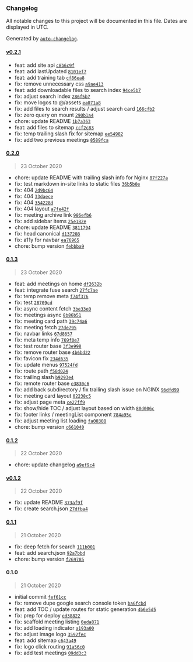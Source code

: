 ### Changelog

All notable changes to this project will be documented in this file. Dates are displayed in UTC.

Generated by [`auto-changelog`](https://github.com/CookPete/auto-changelog).

#### [v0.2.1](https://github.com/ICJIA/icjia-irb-next/compare/0.2.0...v0.2.1)

- feat: add site api [`c8b6c9f`](https://github.com/ICJIA/icjia-irb-next/commit/c8b6c9f30d812a89ec883ca25c1502c27b690328)
- feat: add lastUpdated [`8101ef7`](https://github.com/ICJIA/icjia-irb-next/commit/8101ef7fa6ca5e5ea532eb3fe340b4d10b04fe6d)
- feat: add training tab [`cf86ea8`](https://github.com/ICJIA/icjia-irb-next/commit/cf86ea805eeaa7e5d93e1a9a6b3371ccb2fa9544)
- fix: remove unnecessary css [`a9ae413`](https://github.com/ICJIA/icjia-irb-next/commit/a9ae4136780bf493cfa1a9ba7de8a477c125384e)
- feat: add downloadable files to search index [`94ce5b7`](https://github.com/ICJIA/icjia-irb-next/commit/94ce5b7a42c1cee36b9df76b2749b9067220aac7)
- fix: adjust search index [`286f5b7`](https://github.com/ICJIA/icjia-irb-next/commit/286f5b7296c79c11777366e163af4081c9179687)
- fix: move logos to @/assets [`ea071a8`](https://github.com/ICJIA/icjia-irb-next/commit/ea071a8ac6cd8848e8acb5f71b7071a1d4995222)
- fix: add files to search results / adjust search card [`166cfb2`](https://github.com/ICJIA/icjia-irb-next/commit/166cfb2fa01b070d709fff2919a6ae6f684d02f9)
- fix: zero query on mount [`290b1a4`](https://github.com/ICJIA/icjia-irb-next/commit/290b1a4beb17bc05b405cd0f3e51e529e93deb9c)
- chore: update README [`1b7a363`](https://github.com/ICJIA/icjia-irb-next/commit/1b7a363a00210e462e93a1ff40b87fec88fd4641)
- feat: add files to sitemap [`ccf2c83`](https://github.com/ICJIA/icjia-irb-next/commit/ccf2c8377051b670e79d9f423bee44f1e7e875d4)
- fix: temp trailing slash fix for sitemap [`ee54982`](https://github.com/ICJIA/icjia-irb-next/commit/ee54982aee7c7d70327d651e4ca94f3e268450e2)
- fix: add two previous meetings [`8589fca`](https://github.com/ICJIA/icjia-irb-next/commit/8589fca95c9bbfd9ef38f080e531ac9777a6f131)

#### [0.2.0](https://github.com/ICJIA/icjia-irb-next/compare/0.1.3...0.2.0)

> 23 October 2020

- chore: update README with trailing slash info for Nginx [`87f227a`](https://github.com/ICJIA/icjia-irb-next/commit/87f227abdbea5646c2680a7ace93359e04190b30)
- fix: test markdown in-site links to static files [`36b5b0e`](https://github.com/ICJIA/icjia-irb-next/commit/36b5b0ec6029fcd25cc8f3b532204e839cda457c)
- fix: 404 [`2d9bc64`](https://github.com/ICJIA/icjia-irb-next/commit/2d9bc640584c3f6969cb91b17aa52c34a2daf2a4)
- fix: 404 [`33daece`](https://github.com/ICJIA/icjia-irb-next/commit/33daece3faf9fb07a9ed49ae457d0964c86c50f7)
- fix: 404 [`354228d`](https://github.com/ICJIA/icjia-irb-next/commit/354228d2cc485427e286a74bf122df1226674901)
- fix: 404 layout [`a7fe42f`](https://github.com/ICJIA/icjia-irb-next/commit/a7fe42ffae356d9e49809aacf59e6960bcc19934)
- fix: meeting archive link [`986efb6`](https://github.com/ICJIA/icjia-irb-next/commit/986efb692ca64312516eb88ac2d46d78d5369684)
- fix: add sidebar items [`25e182e`](https://github.com/ICJIA/icjia-irb-next/commit/25e182e56341dbc4fcce4fb30addd8aa1798da49)
- chore: update README [`3811794`](https://github.com/ICJIA/icjia-irb-next/commit/3811794baae674741cc05b8f941aae04134bb7ad)
- fix: head canonical [`d137208`](https://github.com/ICJIA/icjia-irb-next/commit/d137208b35fa62a994ab9d85e550de6f7cf55043)
- fix: a11y for navbar [`ea76965`](https://github.com/ICJIA/icjia-irb-next/commit/ea769653144d1f948b5970ed556a801ef32374d8)
- chore: bump version [`febbba9`](https://github.com/ICJIA/icjia-irb-next/commit/febbba99d13f1b23cc42afbc06378a1440548d05)

#### [0.1.3](https://github.com/ICJIA/icjia-irb-next/compare/0.1.2...0.1.3)

> 23 October 2020

- feat: add meetings on home [`df2632b`](https://github.com/ICJIA/icjia-irb-next/commit/df2632bd93dacbd0dc5820fe0a4948211f4ffec9)
- feat: integrate fuse search [`27fc7ae`](https://github.com/ICJIA/icjia-irb-next/commit/27fc7aecaeeb02b53b36c10834280908e3d53887)
- fix: temp remove meta [`f74f376`](https://github.com/ICJIA/icjia-irb-next/commit/f74f3761d7d86db582c197cba0361e7e38b8d36d)
- fix: test [`28709cd`](https://github.com/ICJIA/icjia-irb-next/commit/28709cd48ee9175e2adc7951fe1a0047a35eab2a)
- fix: async content fetch [`3be33e0`](https://github.com/ICJIA/icjia-irb-next/commit/3be33e05e41c67cd1740c032bc5df1674a1c4d9e)
- fix: meetings async [`8b86b51`](https://github.com/ICJIA/icjia-irb-next/commit/8b86b51aae01c1268b2d4eb020c53e18cdd3cd13)
- fix: meeting card path [`39c74a6`](https://github.com/ICJIA/icjia-irb-next/commit/39c74a6e5aa7b99e387709c6d6973d4985cb96c9)
- fix: meeting fetch [`27de795`](https://github.com/ICJIA/icjia-irb-next/commit/27de795677ef3c5a7b58de949eaf04ae45ed3d2d)
- fix: navbar links [`67d8657`](https://github.com/ICJIA/icjia-irb-next/commit/67d86572834a31bc1dcc2a1f8ce136f50097d5a6)
- fix: meta temp info [`769f0e7`](https://github.com/ICJIA/icjia-irb-next/commit/769f0e728ea7fbcd68cd73a51569695b019a6f9f)
- fix: test router base [`3f3e998`](https://github.com/ICJIA/icjia-irb-next/commit/3f3e998a499d56cc5c7c3bff9b69d7014ac22e70)
- fix: remove router base [`4b6bd22`](https://github.com/ICJIA/icjia-irb-next/commit/4b6bd22ac8b8d6557408ffe67a1acc723176e9ef)
- fix: favicon fix [`234d635`](https://github.com/ICJIA/icjia-irb-next/commit/234d6350e500bc2a8748a6c8ea9abc3e051d8a56)
- fix: update menus [`97524fd`](https://github.com/ICJIA/icjia-irb-next/commit/97524fde850816c63c48a4c264a9a190eaf7b43d)
- fix: route path [`f58d024`](https://github.com/ICJIA/icjia-irb-next/commit/f58d02402c6d2ede0bed12de6423c244c2b90a6b)
- fix: trailing slash [`b9293e4`](https://github.com/ICJIA/icjia-irb-next/commit/b9293e4dcffd35328f4d5c3100e4ae62eee3238f)
- fix: remote router base [`e3830c6`](https://github.com/ICJIA/icjia-irb-next/commit/e3830c62050e898048e7ed8cdddd487af7b5458c)
- fix: add back subdirectory / fix trailing slash issue on NGINX [`96dfd99`](https://github.com/ICJIA/icjia-irb-next/commit/96dfd99a384dfebd2086e88d711dc22906adab8c)
- fix: meeting card layout [`02238c5`](https://github.com/ICJIA/icjia-irb-next/commit/02238c5e3105c3d74511cf724c2f4dd08831ef7d)
- fix: adjust page meta [`ce27ff9`](https://github.com/ICJIA/icjia-irb-next/commit/ce27ff99736101d9a7384344bc22e995ea58ba59)
- fix: show/hide TOC / adjust layout based on width [`80d006c`](https://github.com/ICJIA/icjia-irb-next/commit/80d006cb1189d911abaef9cf726cf3b4a5cb3bed)
- fix: footer links / meetingList component [`784a95e`](https://github.com/ICJIA/icjia-irb-next/commit/784a95eb612b3ddddb1496eda6d243b71605cada)
- fix: adjust meeting list loading [`fa00308`](https://github.com/ICJIA/icjia-irb-next/commit/fa00308b2fde67228a5a47e2e0ebc683d957da12)
- chore: bump version [`c661040`](https://github.com/ICJIA/icjia-irb-next/commit/c661040f4f827ae4b44bbd095498de04ddfe2d03)

#### [0.1.2](https://github.com/ICJIA/icjia-irb-next/compare/v0.1.2...0.1.2)

> 22 October 2020

- chore: update changelog [`a9ef9c4`](https://github.com/ICJIA/icjia-irb-next/commit/a9ef9c4c6939e0d334c2213179402959c1c6d684)

#### [v0.1.2](https://github.com/ICJIA/icjia-irb-next/compare/0.1.1...v0.1.2)

> 22 October 2020

- fix: update README [`373af9f`](https://github.com/ICJIA/icjia-irb-next/commit/373af9fe0fd161c4f05cded3860c4c0b8b644d10)
- fix: create search.json [`27dfba4`](https://github.com/ICJIA/icjia-irb-next/commit/27dfba45d665c621e89c4fd96caef4a64507de86)

#### [0.1.1](https://github.com/ICJIA/icjia-irb-next/compare/0.1.0...0.1.1)

> 21 October 2020

- fix: deep fetch for search [`111b001`](https://github.com/ICJIA/icjia-irb-next/commit/111b0016e100d5e8cdb2185463b674d57cecd0a8)
- feat: add search.json [`92a7bbd`](https://github.com/ICJIA/icjia-irb-next/commit/92a7bbd39b35441a6d58e0e8833b9f1d96134b7e)
- chore: bump version [`f269785`](https://github.com/ICJIA/icjia-irb-next/commit/f2697855c74d549991785a1bcab60b5cc9c754ff)

#### 0.1.0

> 21 October 2020

- initial commit [`fef61cc`](https://github.com/ICJIA/icjia-irb-next/commit/fef61cce350a5d1be4407f7d8d09f71ec0fd6968)
- fix: remove dupe google search console token [`ba6fcbd`](https://github.com/ICJIA/icjia-irb-next/commit/ba6fcbd215dd04ca3fae263fd7f39f1c4af7c554)
- feat: add TOC / update routes for static generation [`4b6e5d5`](https://github.com/ICJIA/icjia-irb-next/commit/4b6e5d5eff476f4299e6219b645876eef5c4adf7)
- fix: prep for deploy [`ed38822`](https://github.com/ICJIA/icjia-irb-next/commit/ed38822f51eda811116ac1aa9901d59baab4b8b4)
- fix: scaffold meeting listing [`0eda871`](https://github.com/ICJIA/icjia-irb-next/commit/0eda8713889d21d6836cfdab96965863c28f2dfe)
- fix: add loading indicator [`a193a00`](https://github.com/ICJIA/icjia-irb-next/commit/a193a00d98612bcacef7e727b495512cfbfb3ea8)
- fix: adjust image logo [`3592fec`](https://github.com/ICJIA/icjia-irb-next/commit/3592fecb144f40d213111238f6d6a7b7222fa8ee)
- feat: add sitemap [`c643a49`](https://github.com/ICJIA/icjia-irb-next/commit/c643a490a6c709379637da1e96f4b27a9e507aad)
- fix: logo click routing [`91a56c0`](https://github.com/ICJIA/icjia-irb-next/commit/91a56c0e0cec196c768552043b136f98ade508c8)
- fix: add test meetings [`09dd3c3`](https://github.com/ICJIA/icjia-irb-next/commit/09dd3c3de127fecf3433e8597233f2893e1e8746)
